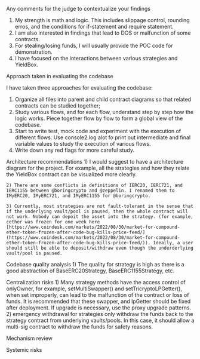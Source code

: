 Any comments for the judge to contextualize your findings
1) My strength is math and logic. This includes slippage control, rounding erros, and the conditions for if-statement and require statement.
2) I am also interested in findings that lead to DOS or malfunction of some contracts.
3) For stealing/losing funds, I will usually provide the POC code for demonstration.
4) I have focused on the interactions between various strategies and YieldBox.



Approach taken in evaluating the codebase

I have taken three approaches for evaluating the codebase:
1) Organize all files into parent and child contract diagrams so that related contracts can be studied together;
2) Study various flows, and for each flow, understand step by step how the logic works. Piece together flow by flow to form a global view of the codebase.
3) Start to write test, mock code and experiment with the execution of different flows. Use console2.log alot fo print out intermediate and final variable values to study the execution of various flows.
4) Write down any red flags for more careful study.




Architecture recommendations
    1) I would suggest to have a architecture diagram for the project. For example, all the strategies and how they relate the YieldBox contract can be visualized more clearly.
 
    2) There are some conflicts in definitions of IERC20, IERC721, and IERC1155 between @boringcrypto and @zeppelin. I renamed them to IMyERC20, IMyERC721, and IMyERC1155 for @boringcrypto.

    3) Currently, most strategies are not fault-tolerant in the sense that if the underlying vault/pool is paused, then the whole contract will not work. Nobody can depoit the asset into the strategy. (for example, cether was frozen for one week here [https://www.coindesk.com/markets/2022/08/30/market-for-compound-ether-token-frozen-after-code-bug-kills-price-feed/](https://www.coindesk.com/markets/2022/08/30/market-for-compound-ether-token-frozen-after-code-bug-kills-price-feed/)). Ideally, a user should still be able to deposit/withdraw even though the underderlying vault/pool is paused.


Codebase quality analysis
    1) The quality for strategy is high as there is a good abstraction of BaseERC20Strategy, BaseERC1155Strategy, etc.

 


Centralization risks
    1) Many strategy methods have the access control of onlyOwner, for example, setMultiSwapper() and setTricryptoLPGetter(), when set improperly, can lead to the malfunction of the contract or loss of funds. It is recommended that these swapper, and lpGetter should be fixed after deployment. If upgrade is necessary, use the proxy upgrade patterns.
    2) emergency withdrawal for strategies only withdraw the funds back to the strategy contract from underlying vaults/pools. In this case, it should allow a multi-sig contract to withdraw the funds for safety reasons.

    


Mechanism review

Systemic risks

